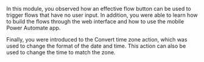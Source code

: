 In this module, you observed how an effective flow button can be
used to trigger flows that have no user input. In addition, you were
able to learn how to build the flows through the web interface and how to use the mobile
Power Automate app.

Finally, you were introduced to the Convert time zone action, which
was used to change the format of the date and time.
This action can also be used to change the time to match the zone.
